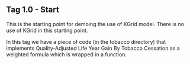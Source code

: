 ## Tag 1.0 - Start
This is the starting point for demoing the use of KGrid model. There is no use of KGrid in this starting point.

In this tag we have a piece of code (in the tobacco directory) that implements Quality-Adjusted Life Year Gain By Tobacco Cessation as a weighted formula which is wrapped in a function.  


